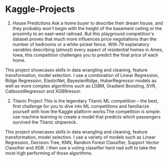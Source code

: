 # Kaggle-Projects

1. House Predictions
Ask a home buyer to describe their dream house, and they probably won't begin with the height of the basement ceiling or the proximity to an east-west railroad. But this playground competition's dataset proves that much more influences price negotiations than the number of bedrooms or a white-picket fence.
With 79 explanatory variables describing (almost) every aspect of residential homes in Ames, Iowa, this competition challenges you to predict the final price of each home.

This project showcases skills in data wrangling and cleaning, feature transformation, model selection.
I use a combination of Linear Regression, Ridge Regression, ElasticNet, BayesianRidge, HuberRegressor models as well as more complex algorithms such as LGBM, Gradient Boosting,
SVR, CatboostRegressor and XGBRressor. 

2. Titanic Project 
This is the legendary Titanic ML competition – the best, first challenge for you to dive into ML competitions and familiarize yourself with how the Kaggle platform works.The competition is simple: use machine learning to create a model that predicts which passengers survived the Titanic shipwreck.

This project showcases skills in data wrangling and cleaning, feature transformation, model selection. 
I use a variety of models such as Linear Regression, Decision Tree, KNN, Random Forest Classifier, Support Vector Classifier and XGB. I then use a voting
classifier hard nad soft to take the most high performing of those algorithms. 
